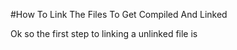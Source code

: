 
#How To Link The Files To Get Compiled And Linked

Ok so the first step to linking a unlinked file is
